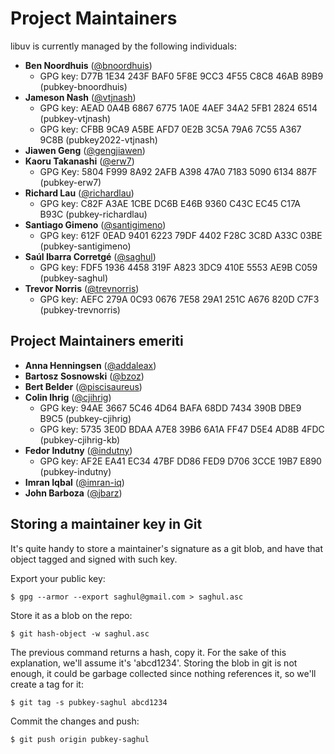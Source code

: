# Project Maintainers

libuv is currently managed by the following individuals:

* **Ben Noordhuis** ([@bnoordhuis](https://github.com/bnoordhuis))
  - GPG key: D77B 1E34 243F BAF0 5F8E  9CC3 4F55 C8C8 46AB 89B9 (pubkey-bnoordhuis)
* **Jameson Nash** ([@vtjnash](https://github.com/vtjnash))
  - GPG key: AEAD 0A4B 6867 6775 1A0E  4AEF 34A2 5FB1 2824 6514 (pubkey-vtjnash)
  - GPG key: CFBB 9CA9 A5BE AFD7 0E2B  3C5A 79A6 7C55 A367 9C8B (pubkey2022-vtjnash)
* **Jiawen Geng** ([@gengjiawen](https://github.com/gengjiawen))
* **Kaoru Takanashi** ([@erw7](https://github.com/erw7))
  - GPG Key: 5804 F999 8A92 2AFB A398  47A0 7183 5090 6134 887F (pubkey-erw7)
* **Richard Lau** ([@richardlau](https://github.com/richardlau))
  - GPG key: C82F A3AE 1CBE DC6B E46B  9360 C43C EC45 C17A B93C (pubkey-richardlau)
* **Santiago Gimeno** ([@santigimeno](https://github.com/santigimeno))
  - GPG key: 612F 0EAD 9401 6223 79DF  4402 F28C 3C8D A33C 03BE (pubkey-santigimeno)
* **Saúl Ibarra Corretgé** ([@saghul](https://github.com/saghul))
  - GPG key: FDF5 1936 4458 319F A823  3DC9 410E 5553 AE9B C059 (pubkey-saghul)
* **Trevor Norris** ([@trevnorris](https://github.com/trevnorris))
  - GPG key: AEFC 279A 0C93 0676 7E58  29A1 251C A676 820D C7F3 (pubkey-trevnorris)

## Project Maintainers emeriti

* **Anna Henningsen** ([@addaleax](https://github.com/addaleax))
* **Bartosz Sosnowski** ([@bzoz](https://github.com/bzoz))
* **Bert Belder** ([@piscisaureus](https://github.com/piscisaureus))
* **Colin Ihrig** ([@cjihrig](https://github.com/cjihrig))
  - GPG key: 94AE 3667 5C46 4D64 BAFA  68DD 7434 390B DBE9 B9C5 (pubkey-cjihrig)
  - GPG key: 5735 3E0D BDAA A7E8 39B6  6A1A FF47 D5E4 AD8B 4FDC (pubkey-cjihrig-kb)
* **Fedor Indutny** ([@indutny](https://github.com/indutny))
  - GPG key: AF2E EA41 EC34 47BF DD86  FED9 D706 3CCE 19B7 E890 (pubkey-indutny)
* **Imran Iqbal** ([@imran-iq](https://github.com/imran-iq))
* **John Barboza** ([@jbarz](https://github.com/jbarz))

## Storing a maintainer key in Git

It's quite handy to store a maintainer's signature as a git blob, and have
that object tagged and signed with such key.

Export your public key:

    $ gpg --armor --export saghul@gmail.com > saghul.asc

Store it as a blob on the repo:

    $ git hash-object -w saghul.asc

The previous command returns a hash, copy it. For the sake of this explanation,
we'll assume it's 'abcd1234'. Storing the blob in git is not enough, it could
be garbage collected since nothing references it, so we'll create a tag for it:

    $ git tag -s pubkey-saghul abcd1234

Commit the changes and push:

    $ git push origin pubkey-saghul
